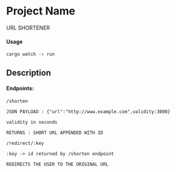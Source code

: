 # Project Name

URL SHORTENER

#### Usage
```bash
cargo watch -x run
```

## Description

#### Endpoints:

```
/shorten

JSON PAYLOAD : {"url":"http://www.example.com",validity:3000}

validity in seconds

RETURNS : SHORT URL APPENDED WITH ID
```

```
/redirect/:key 

:key -> id returned by /shorten endpoint

REDIRECTS THE USER TO THE ORIGINAL URL
```

